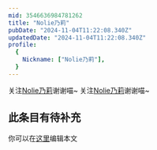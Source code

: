 ```yaml
---
mid: 3546636984781262
title: "Nolie乃莉"
pubDate: "2024-11-04T11:22:08.340Z"
updatedDate: "2024-11-04T11:22:08.340Z"
profile:
  {
    Nickname: ["Nolie乃莉"],
  }
---
```


关注[Nolie乃莉](https://space.bilibili.com/3546636984781262)谢谢喵~ 关注[Nolie乃莉](https://space.bilibili.com/3546636984781262)谢谢喵~

## 此条目有待补充
你可以在[这里](https://github.com/Yuhanawa/VTuber.ICU-Content/edit/master/v/Nolie乃莉/index.md)编辑本文
